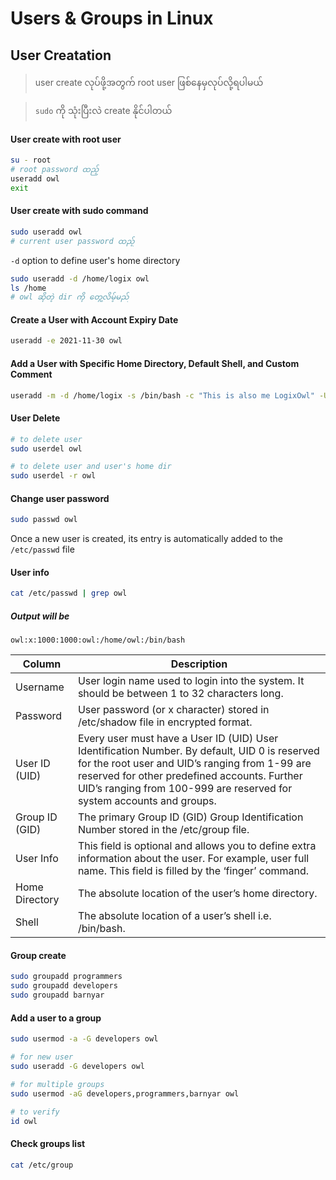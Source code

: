 # Users & Groups in Linux

## User Creatation

> user create လုပ်ဖို့အတွက် root user ဖြစ်နေမှလုပ်လို့ရပါမယ်

> ```sudo``` ကို သုံးပြီးလဲ create နိုင်ပါတယ်


#### User create with root user
```sh
su - root
# root password ထည့်
useradd owl
exit
```

#### User create with sudo command
```bash
sudo useradd owl
# current user password ထည့်
```

```-d``` option to define user's home directory

```bash
sudo useradd -d /home/logix owl
ls /home
# owl ဆိုတဲ့ dir ကို တွေ့လိမ့်မည်
```

#### Create a User with Account Expiry Date
```bash
useradd -e 2021-11-30 owl
```

#### Add a User with Specific Home Directory, Default Shell, and Custom Comment

```bash
useradd -m -d /home/logix -s /bin/bash -c "This is also me LogixOwl" -U owl
```

#### User Delete
```bash
# to delete user
sudo userdel owl

# to delete user and user's home dir
sudo userdel -r owl
```

#### Change user password
```bash
sudo passwd owl
```

Once a new user is created, its entry is automatically added to the ```/etc/passwd``` file

#### User info
```bash
cat /etc/passwd | grep owl
```
##### Output will be
```
owl:x:1000:1000:owl:/home/owl:/bin/bash
```
| Column | Description |
| --- | --- |
| Username | User login name used to login into the system. It should be between 1 to 32 characters long. |
| Password | User password (or x character) stored in /etc/shadow file in encrypted format. |
| User ID (UID) | Every user must have a User ID (UID) User Identification Number. By default, UID 0 is reserved for the root user and UID’s ranging from 1-99 are reserved for other predefined accounts. Further UID’s ranging from 100-999 are reserved for system accounts and groups. |
| Group ID (GID) | The primary Group ID (GID) Group Identification Number stored in the /etc/group file. |
| User Info | This field is optional and allows you to define extra information about the user. For example, user full name. This field is filled by the ‘finger’ command. |
| Home Directory | The absolute location of the user’s home directory. |
| Shell | The absolute location of a user’s shell i.e. /bin/bash. |

#### Group create
```bash
sudo groupadd programmers
sudo groupadd developers
sudo groupadd barnyar
```

#### Add a user to a group
```bash
sudo usermod -a -G developers owl

# for new user
sudo useradd -G developers owl

# for multiple groups
sudo usermod -aG developers,programmers,barnyar owl

# to verify
id owl
```

#### Check groups list
```bash
cat /etc/group
```

